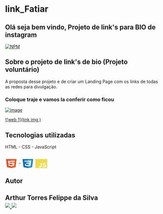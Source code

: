 # link_Fatiar<div align="center">

## Olá seja bem vindo, Projeto de link's para BIO de instagram

[![NPM](https://img.shields.io/npm/l/react)](https://github.com/Thur17/link_Fatiar/blob/master/licence)

## Sobre o projeto de link's de bio (Projeto voluntário)

A proposta desse projeto e de criar um Landing Page com os links de todas as redes para divulgação.

### Coloque traje e vamos la conferir como ficou

[![image](https://user-images.githubusercontent.com/88401848/175353653-dfa18f7a-768d-4bab-90f3-5c6c302af982.png)](link)

[![web 1](link img )](link)

## Tecnologias utilizadas

 HTML - CSS - JavaScript

<div>
  <div style="display: inline_block"><br>
   <img align="center" alt="thur-HTML" height="30" width="40" src="https://raw.githubusercontent.com/devicons/devicon/master/icons/html5/html5-original.svg"> -
   <img align="center" alt="thur-CSS" height="30" width="40" src="https://raw.githubusercontent.com/devicons/devicon/master/icons/css3/css3-original.svg">
       <img align="center" alt="thur-JavaSript" height="30" width="40"src="https://raw.githubusercontent.com/devicons/devicon/master/icons/javascript/javascript-plain.svg">
</div>

 <h2> Autor
 <h2>Arthur Torres Felippe da Silva <br>

<div>
   <a href = "mailto:arthurthur17@gmail.com"><img src="https://img.shields.io/badge/-Gmail-%23333?style=for-the-badge&logo=gmail&logoColor=white" target="_blank">   </a>
   <a href="https://www.linkedin.com/in/arthur-felippe-5843ab21" target="_blank"><img src="https://img.shields.io/badge/-LinkedIn-%230077B5?style=for-the-badge&logo=linkedin&logoColor=white" target="_blank"></a>
</div>
